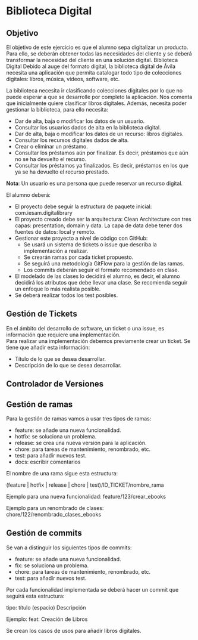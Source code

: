 # Biblioteca Digital

## Objetivo

El objetivo de este ejercicio es que el alumno sepa digitalizar un producto. Para ello, se deberán obtener todas las
necesidades del cliente y se deberá transformar la necesidad del cliente en una solución digital.
Biblioteca Digital Debido al auge del formato digital, la biblioteca digital de Ávila necesita una aplicación que
permita catalogar todo tipo de colecciones digitales: libros, música, vídeos, software, etc.

La biblioteca necesita ir clasificando colecciones digitales por lo que no puede esperar a que se desarrolle por
completo la aplicación. Nos comenta que inicialmente quiere clasificar libros digitales. Además, necesita poder
gestionar la biblioteca, para ello necesita:

- Dar de alta, baja o modificar los datos de un usuario.
- Consultar los usuarios dados de alta en la biblioteca digital.
- Dar de alta, baja o modificar los datos de un recurso: libros digitales.
- Consultar los recursos digitales dados de alta.
- Crear o eliminar un préstamo.
- Consultar los préstamos aún por finalizar. Es decir, préstamos que aún no se ha devuelto el recurso.
- Consultar los préstamos ya finalizados. Es decir, préstamos en los que ya se ha devuelto el recurso prestado.

**Nota**:
Un usuario es una persona que puede reservar un recurso digital.

El alumno deberá:

- El proyecto debe seguir la estructura de paquete inicial: com.iesam.digitalibrary
- El proyecto creado debe ser la arquitectura: Clean Architecture con tres capas: presentation, domain y data. La capa
  de data debe tener dos fuentes de datos: local y remoto.
- Gestionar este proyecto a nivel de código con GitHub:
    - Se usará un sistema de tickets o issue que describa la implementación a realizar.
    - Se crearán ramas por cada ticket propuesto.
    - Se seguirá una metodología GitFlow para la gestión de las ramas.
    - Los commits deberán seguir el formato recomendado en clase.
- El modelado de las clases lo decidirá el alumno, es decir, el alumno decidirá los atributos que debe llevar una clase.
  Se recomienda seguir un enfoque lo más realista posible.
- Se deberá realizar todos los test posibles.

## Gestión de Tickets

En el ámbito del desarrollo de software, un ticket o una issue, es información que requiere una implementación.  
Para realizar una implementación debemos previamente crear un ticket. Se tiene que añadir esta información:

- Título de lo que se desea desarrollar.
- Descripción de lo que se desea desarrollar.

## Controlador de Versiones

## Gestión de ramas

Para la gestión de ramas vamos a usar tres tipos de ramas:

- feature: se añade una nueva funcionalidad.
- hotfix: se soluciona un problema.
- release: se crea una nueva versión para la aplicación.
- chore: para tareas de mantenimiento, renombrado, etc.
- test: para añadir nuevos test.
- docs: escribir comentarios

El nombre de una rama sigue esta estructura:

(feature | hotfix | release | chore | test)/ID_TICKET/nombre_rama

Ejemplo para una nueva funcionalidad:
feature/123/crear_ebooks

Ejemplo para un renombrado de clases:
chore/122/renombrado_clases_ebooks

## Gestión de commits

Se van a distinguir los siguientes tipos de commits:

- feature: se añade una nueva funcionalidad.
- fix: se soluciona un problema.
- chore: para tareas de mantenimiento, renombrado, etc.
- test: para añadir nuevos test.

Por cada funcionalidad implementada se deberá hacer un commit que seguirá esta estructura:

tipo: título
(espacio)
Descripción

Ejemplo:
feat: Creación de Libros

Se crean los casos de usos para añadir libros digitales.
